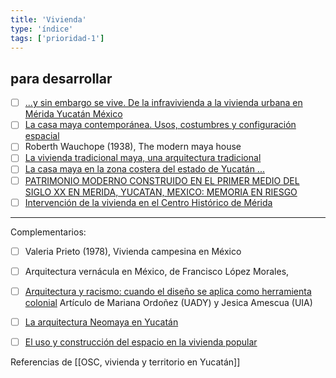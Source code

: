 ```yaml
---
title: 'Vivienda'
type: 'índice'
tags: ['prioridad-1']
---
```

## para desarrollar

- [ ] [...y sin embargo se vive. De la infravivienda a la vivienda urbana en Mérida Yucatán México](http://www.ub.edu/geocrit/sn/sn-146(143).htm)
- [ ] [La casa maya contemporánea. Usos, costumbres y configuración espacial](http://www.scielo.org.mx/scielo.php?script=sci_arttext&pid=S1870-57662006000200003)
- [ ] Roberth Wauchope (1938), The modern maya house
- [ ] [La vivienda tradicional maya, una arquitectura tradicional](http://revistasacademicas.ucol.mx/index.php/palapa/article/view/137)	
- [ ] [La casa maya en la zona costera del estado de Yucatán ... ](https://www.researchgate.net/publication/322988988_La_casa_maya_en_la_zona_costera_del_estado_de_Yucatan_tecnica_tradicional_de_construccion_y_sus_factores_de_riesgo) 
- [ ] [PATRIMONIO MODERNO CONSTRUIDO EN EL PRIMER MEDIO DEL SIGLO XX EN MERIDA, YUCATAN, MEXICO: MEMORIA EN RIESGO](http://www.rniu.buap.mx/enc/pdf/xxxiii_m4_torresperez.pdf)
- [ ] [Intervención de la vivienda en el Centro Histórico de Mérida](https://editorialrestauro.com.mx/intervencion-de-la-vivienda-en-el-centro-historico-de-merida/)

---

Complementarios:

- [ ] Valeria Prieto (1978), Vivienda campesina en México
- [ ] Arquitectura vernácula en México, de Francisco López Morales,
- [ ] [Arquitectura y racismo: cuando el diseño se aplica como herramienta colonial](https://www.archdaily.mx/mx/941748/arquitectura-y-racismo-el-diseno-como-herramienta-colonial)  Artículo de Mariana Ordoñez (UADY) y Jesica Amescua (UIA)
- [ ] [La arquitectura Neomaya en Yucatán](http://asri.eumed.net/4/arquitectura-neomaya.html)
- [ ] [El uso y construcción del espacio en la vivienda popular](http://www.gazeta-antropologia.es/?p=3449)


Referencias de [[OSC, vivienda y territorio en Yucatán]]